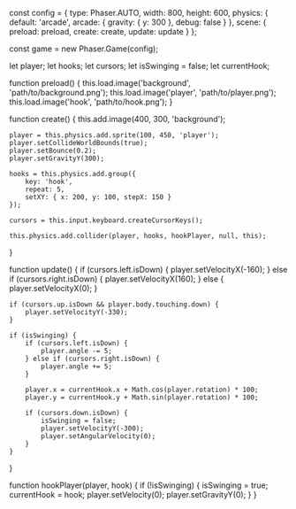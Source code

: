 const config = {
    type: Phaser.AUTO,
    width: 800,
    height: 600,
    physics: {
        default: 'arcade',
        arcade: {
            gravity: { y: 300 },
            debug: false
        }
    },
    scene: {
        preload: preload,
        create: create,
        update: update
    }
};

const game = new Phaser.Game(config);

let player;
let hooks;
let cursors;
let isSwinging = false;
let currentHook;

function preload() {
    this.load.image('background', 'path/to/background.png');
    this.load.image('player', 'path/to/player.png');
    this.load.image('hook', 'path/to/hook.png');
}

function create() {
    this.add.image(400, 300, 'background');

    player = this.physics.add.sprite(100, 450, 'player');
    player.setCollideWorldBounds(true);
    player.setBounce(0.2);
    player.setGravityY(300);

    hooks = this.physics.add.group({
        key: 'hook',
        repeat: 5,
        setXY: { x: 200, y: 100, stepX: 150 }
    });

    cursors = this.input.keyboard.createCursorKeys();

    this.physics.add.collider(player, hooks, hookPlayer, null, this);
}

function update() {
    if (cursors.left.isDown) {
        player.setVelocityX(-160);
    } else if (cursors.right.isDown) {
        player.setVelocityX(160);
    } else {
        player.setVelocityX(0);
    }

    if (cursors.up.isDown && player.body.touching.down) {
        player.setVelocityY(-330);
    }

    if (isSwinging) {
        if (cursors.left.isDown) {
            player.angle -= 5;
        } else if (cursors.right.isDown) {
            player.angle += 5;
        }

        player.x = currentHook.x + Math.cos(player.rotation) * 100;
        player.y = currentHook.y + Math.sin(player.rotation) * 100;

        if (cursors.down.isDown) {
            isSwinging = false;
            player.setVelocityY(-300);
            player.setAngularVelocity(0);
        }
    }
}

function hookPlayer(player, hook) {
    if (!isSwinging) {
        isSwinging = true;
        currentHook = hook;
        player.setVelocity(0);
        player.setGravityY(0);
    }
}
